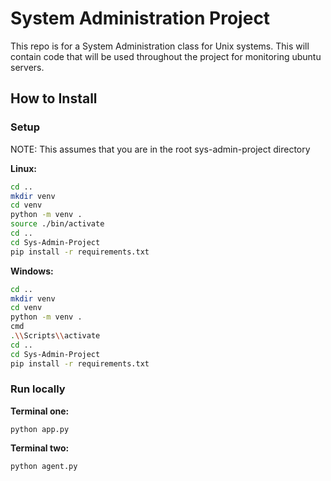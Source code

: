 # System Administration Project

This repo is for a System Administration class for Unix systems. This will contain code that will be used throughout the project for monitoring ubuntu servers.

## How to Install

### Setup

NOTE: This assumes that you are in the root sys-admin-project directory

**Linux:**

```bash
cd ..
mkdir venv
cd venv
python -m venv .
source ./bin/activate
cd ..
cd Sys-Admin-Project
pip install -r requirements.txt
```

**Windows:**

```bash
cd ..
mkdir venv
cd venv
python -m venv .
cmd
.\\Scripts\\activate
cd ..
cd Sys-Admin-Project
pip install -r requirements.txt
```

### Run locally

**Terminal one:**

```
python app.py
```

**Terminal two:**
```
python agent.py
```
